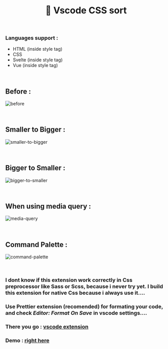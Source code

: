 <h1 align="center">📶 Vscode CSS sort</h1>

<br>

### Languages support :

-  HTML (inside style tag)
-  CSS
-  Svelte (inside style tag)
-  Vue (inside style tag)

<br>

## Before :

![before](https://i.ibb.co/VSzbsw8/before.png)

<br>

## Smaller to Bigger :

![smaller-to-bigger](https://i.ibb.co/6DXBWGz/min.jpg)

<br>

## Bigger to Smaller :

![bigger-to-smaller](https://i.ibb.co/v1bsw1P/max.jpg)

<br>

## When using media query :

![media-query](https://i.ibb.co/4Vg5ZLh/for-media-query.jpg)

<br>

## Command Palette :

![command-palette](https://i.ibb.co/Z2YqJHB/menus.png)

<br>

### I dont know if this extension work correctly in Css preprocessor like Sass or Scss, because i never try yet. I build this extension for native Css because i always use it....

### Use Prettier extension (recomended) for formating your code, and check _Editor: Format On Save_ in vscode settings....

### There you go : [vscode extension](https://marketplace.visualstudio.com/items?itemName=apriliandi246.css-sort)

### Demo : [right here](https://sort-css.netlify.app)
